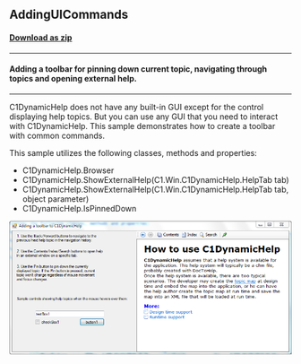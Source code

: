 ## AddingUICommands
#### [Download as zip](https://grapecity.github.io/DownGit/#/home?url=https://github.com/GrapeCity/ComponentOne-WinForms-Samples/tree/master/NetFramework\DynamicHelp\VB\AddingUICommands)
____
#### Adding a toolbar for pinning down current topic, navigating through topics and opening external help.
____
C1DynamicHelp does not have any built-in GUI except for the control displaying help topics.
But you can use any GUI that you need to interact with C1DynamicHelp. This sample demonstrates how to create a toolbar with common commands.

This sample utilizes the following classes, methods and properties:

* C1DynamicHelp.Browser
* C1DynamicHelp.ShowExternalHelp(C1.Win.C1DynamicHelp.HelpTab tab)
* C1DynamicHelp.ShowExternalHelp(C1.Win.C1DynamicHelp.HelpTab tab, object parameter)
* C1DynamicHelp.IsPinnedDown

![screenshot](screenshot.PNG)
